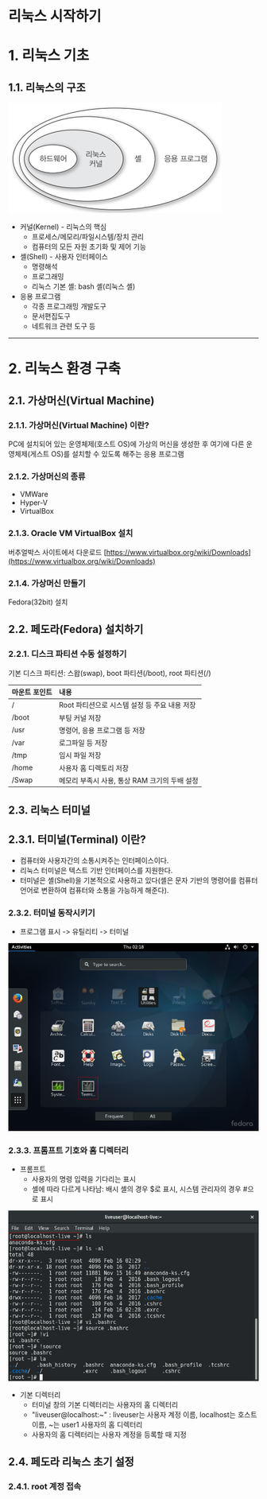 리눅스 시작하기
==============

# 1. 리눅스 기초
## 1.1. 리눅스의 구조
![리눅스 구조](linux-architecture.png)
+ 커널(Kernel) - 리눅스의 핵심
	+ 프로세스/메모리/파일시스템/장치 관리
	+ 컴퓨터의 모든 자원 초기화 및 제어 기능
+ 셸(Shell) - 사용자 인터페이스
	+ 명령해석
	+ 프로그래밍
	+ 리눅스 기본 셸: bash 셸(리눅스 셸)
+ 응용 프로그램
	+ 각종 프로그래밍 개발도구
	+ 문서편집도구
	+ 네트워크 관련 도구 등

***
# 2. 리눅스 환경 구축
## 2.1. 가상머신(Virtual Machine)
### 2.1.1. 가상머신(Virtual Machine) 이란?
PC에 설치되어 있는 운영체제(호스트 OS)에 가상의 머신을 생성한 후 여기에 다른 운영체제(게스트 OS)를 설치할 수 있도록 해주는 응용 프로그램

### 2.1.2. 가상머신의 종류
+ VMWare
+ Hyper-V
+ VirtualBox

### 2.1.3. Oracle VM VirtualBox 설치
버추얼박스 사이트에서 다운로드
[https://www.virtualbox.org/wiki/Downloads](https://www.virtualbox.org/wiki/Downloads)

### 2.1.4. 가상머신 만들기
Fedora(32bit) 설치

## 2.2. 페도라(Fedora) 설치하기
### 2.2.1. 디스크 파티션 수동 설정하기
기본 디스크 파티션: 스왑(swap), boot 파티션(/boot), root 파티션(/)

|마운트 포인트|내용|
|:---|:---|
|/|Root 파티션으로 시스템 설정 등 주요 내용 저장|
|/boot|부팅 커널 저장|
|/usr|명령어, 응용 프로그램 등 저장|
|/var|로그파일 등 저장|
|/tmp|임시 파일 저장|
|/home|사용자 홈 디렉토리 저장|
|/Swap|메모리 부족시 사용, 통상 RAM 크기의 두배 설정|

## 2.3. 리눅스 터미널
## 2.3.1. 터미널(Terminal) 이란?
+ 컴퓨터와 사용자간의 소통시켜주는 인터페이스이다.
+ 리눅스 터미널은 텍스트 기반 인터페이스를 지원한다.
+ 터미널은 셸(Shell)을 기본적으로 사용하고 있다(셸은 문자 기반의 명령어를 컴퓨터 언어로 변환하여 컴퓨터와 소통을 가능하게 해준다).

### 2.3.2. 터미널 동작시키기
+ 프로그램 표시 -> 유틸리티 -> 터미널

![터미널 위치](terminal.png)

### 2.3.3. 프롬프트 기호와 홈 디렉터리
+ 프롬프트
	+ 사용자의 명령 입력을 기다리는 표시
	+ 셸에 따라 다르게 나타남: 배시 셸의 경우 $로 표시, 시스템 관리자의 경우 #으로 표시

![터미널 프롬프트](terminal-prompt.png)

+ 기본 디렉터리
	+ 터미널 창의 기본 디렉터리는 사용자의 홈 디렉터리
	+ "liveuser@localhost:~" : liveuser는 사용자 계정 이름, localhost는 호스트 이름, ~는 user1 사용자의 홈 디렉터리
	+ 사용자의 홈 디렉터리는 사용자 계정을 등록할 때 지정

## 2.4. 페도라 리눅스 초기 설정
### 2.4.1. root 계정 접속
